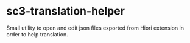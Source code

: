 # sc3-translation-helper
Small utility to open and edit json files exported from Hiori extension in order to help translation.
